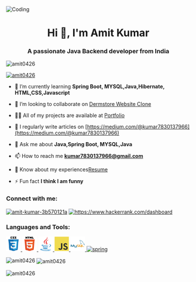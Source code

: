
<img align="center" src="https://developers.giphy.com/branch/master/static/api-512d36c09662682717108a38bbb5c57d.gif" alt="Coding" width="1000" height="300" >

<h1 align="center">Hi 👋, I'm Amit Kumar</h1>
<h3 align="center">A passionate Java Backend developer from India</h3>




<p align="left"> <img src="https://komarev.com/ghpvc/?username=amit0426&label=Profile%20views&color=0e75b6&style=flat" alt="amit0426" /> </p>

<p align="left"> <a href="https://github.com/ryo-ma/github-profile-trophy"><img src="https://github-profile-trophy.vercel.app/?username=amit0426" alt="amit0426" /></a> </p>

- 🌱 I’m currently learning **Spring Boot, MYSQL,Java,Hibernate, HTML,CSS,Javascript**

- 👯 I’m looking to collaborate on [Dermstore Website Clone](https://62791fd6c7b50b145db9d00e--jazzy-torrone-e7ec7e.netlify.app/)

- 👨‍💻 All of my projects are available at [Portfolio](https://bespoke-banoffee-bf735d.netlify.app/)

- 📝 I regularly write articles on [https://medium.com/@kumar7830137966](https://medium.com/@kumar7830137966)

- 💬 Ask me about **Java,Spring Boot, MYSQL,Java**

- 📫 How to reach me **kumar7830137966@gmail.com**

- 📄 Know about my experiences[Resume](https://drive.google.com/file/d/1B3ep1z7leNO2QUGrs0Tv8uY7Gxsb6LIJ/view?usp=sharing)

- ⚡ Fun fact **I think I am funny**

<h3 align="left">Connect with me:</h3>
<p align="left">
<a href="https://linkedin.com/in/amit-kumar-3b570121a" target="blank"><img align="center" src="https://raw.githubusercontent.com/rahuldkjain/github-profile-readme-generator/master/src/images/icons/Social/linked-in-alt.svg" alt="amit-kumar-3b570121a" height="30" width="40" /></a>
<a href="https://www.hackerrank.com/https://www.hackerrank.com/dashboard" target="blank"><img align="center" src="https://raw.githubusercontent.com/rahuldkjain/github-profile-readme-generator/master/src/images/icons/Social/hackerrank.svg" alt="https://www.hackerrank.com/dashboard" height="30" width="40" /></a>
</p>

<h3 align="left">Languages and Tools:</h3>
<p align="left"> <a href="https://www.w3schools.com/css/" target="_blank" rel="noreferrer"> <img src="https://raw.githubusercontent.com/devicons/devicon/master/icons/css3/css3-original-wordmark.svg" alt="css3" width="40" height="40"/> </a> <a href="https://www.w3.org/html/" target="_blank" rel="noreferrer"> <img src="https://raw.githubusercontent.com/devicons/devicon/master/icons/html5/html5-original-wordmark.svg" alt="html5" width="40" height="40"/> </a> <a href="https://www.java.com" target="_blank" rel="noreferrer"> <img src="https://raw.githubusercontent.com/devicons/devicon/master/icons/java/java-original.svg" alt="java" width="40" height="40"/> </a> <a href="https://developer.mozilla.org/en-US/docs/Web/JavaScript" target="_blank" rel="noreferrer"> <img src="https://raw.githubusercontent.com/devicons/devicon/master/icons/javascript/javascript-original.svg" alt="javascript" width="40" height="40"/> </a> <a href="https://www.mysql.com/" target="_blank" rel="noreferrer"> <img src="https://raw.githubusercontent.com/devicons/devicon/master/icons/mysql/mysql-original-wordmark.svg" alt="mysql" width="40" height="40"/> </a> <a href="https://spring.io/" target="_blank" rel="noreferrer"> <img src="https://www.vectorlogo.zone/logos/springio/springio-icon.svg" alt="spring" width="40" height="40"/> </a> </p>

<p><img align="left" src="https://github-readme-stats.vercel.app/api/top-langs?username=amit0426&show_icons=true&locale=en&layout=compact" alt="amit0426" /></p>

<p>&nbsp;<img align="center" src="https://github-readme-stats.vercel.app/api?username=amit0426&show_icons=true&locale=en" alt="amit0426" /></p>

<p><img align="center" src="https://github-readme-streak-stats.herokuapp.com/?user=amit0426&" alt="amit0426" /></p>

